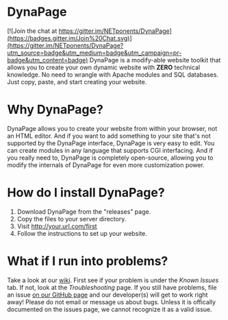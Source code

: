 DynaPage
===

[![Join the chat at https://gitter.im/NETponents/DynaPage](https://badges.gitter.im/Join%20Chat.svg)](https://gitter.im/NETponents/DynaPage?utm_source=badge&utm_medium=badge&utm_campaign=pr-badge&utm_content=badge)
DynaPage is a modify-able website toolkit that allows you to create your own dynamic website with **ZERO** technical knowledge. No need to wrangle with Apache modules and SQL databases. Just copy, paste, and start creating your website.

# Why DynaPage?
DynaPage allows you to create your website from within your browser, not an HTML editor. And if you want to add something to your site that's not supported by the DynaPage interface, DynaPage is very easy to edit. You can create modules in any language that supports CGI interfacing. And if you really need to, DynaPage is completely open-source, allowing you to modify the internals of DynaPage for even more customization power.

# How do I install DynaPage?
1. Download DynaPage from the "releases" page.
2. Copy the files to your server directory.
3. Visit http://your.url.com/first
4. Follow the instructions to set up your website.

# What if I run into problems?
Take a look at our [wiki](https://github.com/NETponents/DynaPage/wiki). First see if your problem is under the *Known Issues* tab. If not, look at the *Troubleshooting* page. If you still have problems, file an issue [on our GitHub page](https://github.com/NETponents/DynaPage/issues) and our developer(s) will get to work right away! Please do not email or message us about bugs. Unless it is offically documented on the issues page, we cannot recognize it as a valid issue.

